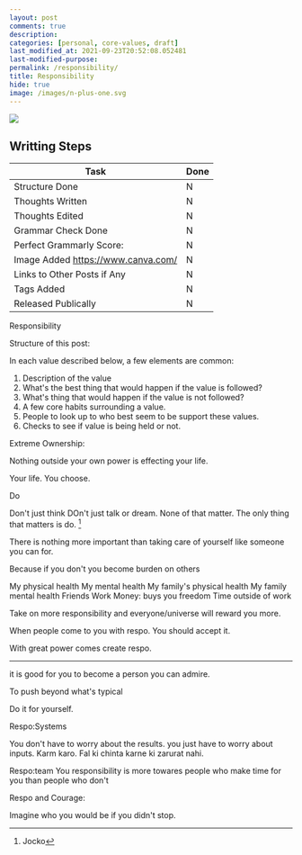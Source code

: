 ```yaml
---
layout: post
comments: true
description:
categories: [personal, core-values, draft]
last_modified_at: 2021-09-23T20:52:08.052481
last-modified-purpose:
permalink: /responsibility/
title: Responsibility
hide: true
image: /images/n-plus-one.svg
---
```

![](/images/switch-jobs.jpg)

## Writting Steps

| Task                        | Done |
|-----------------------------|------|
| Structure Done              | N    |
| Thoughts Written            | N    |
| Thoughts Edited             | N    |
| Grammar Check Done          | N    |
| Perfect Grammarly Score:    | N    |
| Image Added  https://www.canva.com/                | N    |
| Links to Other Posts if Any | N    |
| Tags Added                  | N    |
| Released Publically         | N    |

Responsibility


Structure of this post:

In each value described below, a few elements are common:
1. Description of the value
2. What's the best thing that would happen if the value is followed?
3. What's thing that would happen if the value is not followed?
4. A few core habits surrounding a value.
5. People to look up to who best seem to be support these values.
6. Checks to see if value is being held or not.



Extreme Ownership:

Nothing outside your own power is effecting your life.

Your life. You choose.

Do

Don't just think DOn't just talk or dream. None of that matter. The only thing that matters is do. [^1]

[^1]: Jocko


There is nothing more important than taking care of yourself like someone you can for.

Because if you don't you become burden on others


My physical health
My mental health
My family's physical health
My family mental health
Friends
Work
Money: buys you freedom
Time outside of work


Take on more responsibility and everyone/universe will reward you more.

When people come to you with respo. You should accept it.

With great power comes create respo.

----

it is good for you to become a person you can admire.

To push beyond what's typical


Do it for yourself.


Respo:Systems

You don't have to worry about the results. you just have to worry about inputs.
Karm karo. Fal ki chinta karne ki zarurat nahi.

Respo:team
You responsibility is more towares people who make time for you than people who don't


Respo and Courage:

Imagine who you would be if you didn't stop.

